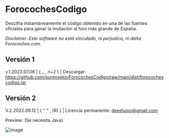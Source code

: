 # ForocochesCodigo
Descifra instantaneamente el código obtenido en una de las fuentes oficiales para ganar la invitación al foro más grande de España.

*Disclamer: Este software no está vinculado, ni perjudica, ni daña Forocoches.com.*

Versión 1
---
v.1.2022.07.06 | { _ , n+2 } | Descargar: https://github.com/ourenseko/ForocochesCodigo/raw/main/dist/forocochescodigo.jar

Versión 2
---
V.2.2022.09.12 | { " " , (R) } | Licencia permanente: deeelujoo@gmail.com



Preview: (Se necesita Java)

![image](https://user-images.githubusercontent.com/25538565/177515562-d5a18c26-71fa-4307-9f40-9e2d12f245c3.png)
